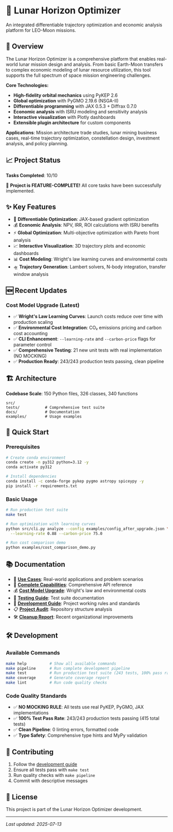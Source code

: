 # 🌙 Lunar Horizon Optimizer

An integrated differentiable trajectory optimization and economic analysis platform for LEO-Moon missions.

## 🚀 Overview

The Lunar Horizon Optimizer is a comprehensive platform that enables real-world lunar mission design and analysis. From basic Earth-Moon transfers to complex economic modeling of lunar resource utilization, this tool supports the full spectrum of space mission engineering challenges.

**Core Technologies:**
- **High-fidelity orbital mechanics** using PyKEP 2.6
- **Global optimization** with PyGMO 2.19.6 (NSGA-II)
- **Differentiable programming** with JAX 0.5.3 + Diffrax 0.7.0
- **Economic analysis** with ISRU modeling and sensitivity analysis
- **Interactive visualization** with Plotly dashboards
- **Extensible plugin architecture** for custom components

**Applications**: Mission architecture trade studies, lunar mining business cases, real-time trajectory optimization, constellation design, investment analysis, and policy planning.

## 📈 Project Status

**Tasks Completed**: 10/10

🎉 **Project is FEATURE-COMPLETE!** All core tasks have been successfully implemented.

## ✨ Key Features

- 🔄 **Differentiable Optimization**: JAX-based gradient optimization
- 💰 **Economic Analysis**: NPV, IRR, ROI calculations with ISRU benefits
- ⚡ **Global Optimization**: Multi-objective optimization with Pareto front analysis
- 📈 **Interactive Visualization**: 3D trajectory plots and economic dashboards
- 📊 **Cost Modeling**: Wright's law learning curves and environmental costs
- 🛸 **Trajectory Generation**: Lambert solvers, N-body integration, transfer window analysis

## 🆕 Recent Updates

### Cost Model Upgrade (Latest)
- ✅ **Wright's Law Learning Curves**: Launch costs reduce over time with production scaling
- ✅ **Environmental Cost Integration**: CO₂ emissions pricing and carbon cost accounting
- ✅ **CLI Enhancement**: `--learning-rate` and `--carbon-price` flags for parameter control
- ✅ **Comprehensive Testing**: 21 new unit tests with real implementation (NO MOCKING)
- ✅ **Production Ready**: 243/243 production tests passing, clean pipeline

## 🏗️ Architecture

**Codebase Scale**: 150 Python files, 326 classes, 340 functions

```
src/
tests/           # Comprehensive test suite
docs/            # Documentation
examples/        # Usage examples
```

## 🚀 Quick Start

### Prerequisites
```bash
# Create conda environment
conda create -n py312 python=3.12 -y
conda activate py312

# Install dependencies
conda install -c conda-forge pykep pygmo astropy spiceypy -y
pip install -r requirements.txt
```

### Basic Usage
```bash
# Run production test suite
make test

# Run optimization with learning curves
python src/cli.py analyze --config examples/config_after_upgrade.json \
  --learning-rate 0.88 --carbon-price 75.0

# Run cost comparison demo
python examples/cost_comparison_demo.py
```

## 📚 Documentation

- 🎯 **[Use Cases](USE_CASES.md)**: Real-world applications and problem scenarios
- 📖 **[Complete Capabilities](docs/CAPABILITIES.md)**: Comprehensive API reference
- 💰 **[Cost Model Upgrade](docs/COST_MODEL_UPGRADE.md)**: Wright's law and environmental costs
- 🧪 **[Testing Guide](tests/README.md)**: Test suite documentation
- 🔧 **[Development Guide](CLAUDE.md)**: Project working rules and standards
- 📋 **[Project Audit](docs/PROJECT_AUDIT.md)**: Repository structure analysis
- 🛠️ **[Cleanup Report](docs/CLEANUP_REPORT.md)**: Recent organizational improvements

## 🛠️ Development

### Available Commands
```bash
make help          # Show all available commands
make pipeline      # Run complete development pipeline
make test          # Run production test suite (243 tests, 100% pass rate)
make coverage      # Generate coverage report
make lint          # Run code quality checks
```

### Code Quality Standards
- ✅ **NO MOCKING RULE**: All tests use real PyKEP, PyGMO, JAX implementations
- ✅ **100% Test Pass Rate**: 243/243 production tests passing (415 total tests)
- ✅ **Clean Pipeline**: 0 linting errors, formatted code
- ✅ **Type Safety**: Comprehensive type hints and MyPy validation

## 🤝 Contributing

1. Follow the [development guide](CLAUDE.md)
2. Ensure all tests pass with `make test`
3. Run quality checks with `make pipeline`
4. Commit with descriptive messages

## 📄 License

This project is part of the Lunar Horizon Optimizer development.

---
*Last updated: 2025-07-13*
